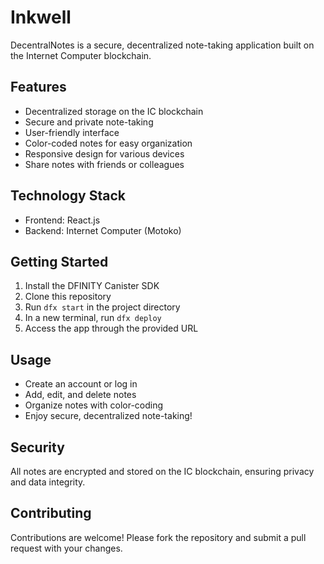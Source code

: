 # Inkwell

DecentralNotes is a secure, decentralized note-taking application built on the Internet Computer blockchain.

## Features

- Decentralized storage on the IC blockchain
- Secure and private note-taking
- User-friendly interface
- Color-coded notes for easy organization
- Responsive design for various devices
- Share notes with friends or colleagues

## Technology Stack

- Frontend: React.js
- Backend: Internet Computer (Motoko)

## Getting Started

1. Install the DFINITY Canister SDK
2. Clone this repository
3. Run `dfx start` in the project directory
4. In a new terminal, run `dfx deploy`
5. Access the app through the provided URL

## Usage

- Create an account or log in
- Add, edit, and delete notes
- Organize notes with color-coding
- Enjoy secure, decentralized note-taking!

## Security

All notes are encrypted and stored on the IC blockchain, ensuring privacy and data integrity.

## Contributing

Contributions are welcome! Please fork the repository and submit a pull request with your changes.
